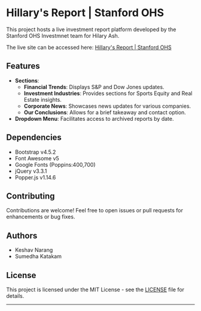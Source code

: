 # Hillary's Report | Stanford OHS

This project hosts a live investment report platform developed by the Stanford OHS Investmnet team for Hilary Ash.

The live site can be accessed here: [Hillary's Report | Stanford OHS](https://stanford-ohs-wharton.github.io/HilaryAsh/)

## Features

- **Sections**:
  - **Financial Trends**: Displays S&P and Dow Jones updates.
  - **Investment Industries**: Provides sections for Sports Equity and Real Estate insights.
  - **Corporate News**: Showcases news updates for various companies.
  - **Our Conclusions**: Allows for a brief takeaway and contact option.
- **Dropdown Menu**: Facilitates access to archived reports by date.

## Dependencies

- Bootstrap v4.5.2
- Font Awesome v5
- Google Fonts (Poppins:400,700)
- jQuery v3.3.1
- Popper.js v1.14.6

## Contributing

Contributions are welcome! Feel free to open issues or pull requests for enhancements or bug fixes.

## Authors

- Keshav Narang
- Sumedha Katakam

## License

This project is licensed under the MIT License - see the [LICENSE](link-to-license-file) file for details.

---
